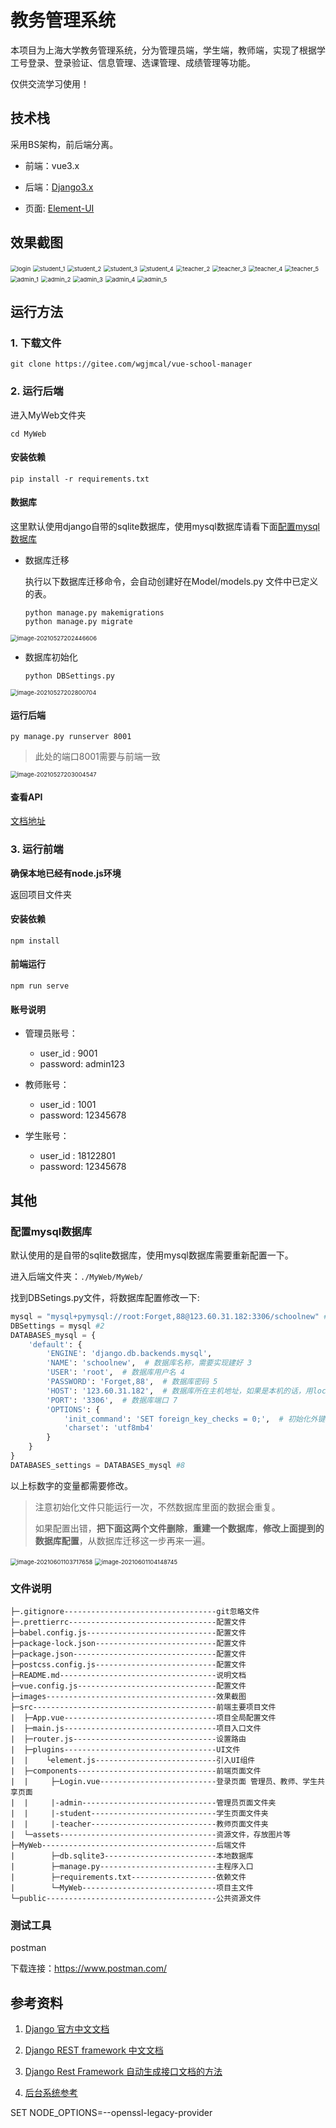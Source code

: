 # 教务管理系统

本项目为上海大学教务管理系统，分为管理员端，学生端，教师端，实现了根据学工号登录、登录验证、信息管理、选课管理、成绩管理等功能。

仅供交流学习使用！

## 技术栈

采用BS架构，前后端分离。

- 前端：vue3.x

- 后端：[Django3.x](https://docs.djangoproject.com/zh-hans/3.2/)

- 页面: [Element-UI](https://element.eleme.cn/#/zh-CN)

## 效果截图

<img src="./images/login.jpg" alt="login" style="zoom:67%;" />

<img src="./images/student_1.jpg" alt="student_1" style="zoom:67%;" />

<img src="./images/student_2.jpg" alt="student_2" style="zoom:67%;" />

<img src="./images/student_3.jpg" alt="student_3" style="zoom:67%;" />

<img src="./images/student_4.jpg" alt="student_4" style="zoom:67%;" />

<img src="./images/teacher_2.jpg" alt="teacher_2" style="zoom:67%;" />

<img src="./images/teacher_3.jpg" alt="teacher_3" style="zoom:67%;" />

<img src="./images/teacher_4.jpg" alt="teacher_4" style="zoom:67%;" />

<img src="./images/teacher_5.jpg" alt="teacher_5" style="zoom:67%;" />

<img src="./images/admin_1.jpg" alt="admin_1" style="zoom:67%;" />

<img src="./images/admin_2.jpg" alt="admin_2" style="zoom:67%;" />

<img src="./images/admin_3.jpg" alt="admin_3" style="zoom:67%;" />

<img src="./images/admin_4.jpg" alt="admin_4" style="zoom:67%;" />

<img src="./images/admin_5.jpg" alt="admin_5" style="zoom:67%;" />

## 运行方法

### 1. 下载文件
```
git clone https://gitee.com/wgjmcal/vue-school-manager
```
### 2. 运行后端

进入MyWeb文件夹

```
cd MyWeb
```
#### 安装依赖

```
pip install -r requirements.txt
```
#### 数据库

这里默认使用django自带的sqlite数据库，使用mysql数据库请看下面[配置mysql数据库](#anchor)

- 数据库迁移

  执行以下数据库迁移命令，会自动创建好在Model/models.py 文件中已定义的表。

  ```shell
  python manage.py makemigrations
  python manage.py migrate
  ```

<img src="./images/image-20210527202446606.png" alt="image-20210527202446606" style="zoom:67%;" />

- 数据库初始化

  ```shell
  python DBSettings.py
  ```

<img src="./images/image-20210527202800704.png" alt="image-20210527202800704" style="zoom:67%;" />

#### 运行后端

```
py manage.py runserver 8001
```
> 此处的端口8001需要与前端一致

<img src="./images/image-20210527203004547.png" alt="image-20210527203004547" style="zoom:67%;" />

#### 查看API

[文档地址](https://documenter.getpostman.com/view/14310338/TzXwGeZ5)


### 3. 运行前端

**确保本地已经有node.js环境**

返回项目文件夹

#### 安装依赖
```
npm install
```

#### 前端运行
```
npm run serve
```

#### 账号说明

- 管理员账号：
    - user_id : 9001
    - password: admin123

- 教师账号：
    - user_id : 1001
    - password: 12345678

- 学生账号：
    - user_id : 18122801
    - password: 12345678

## 其他

### 配置mysql数据库

<span id = "anchor"></span>

默认使用的是自带的sqlite数据库，使用mysql数据库需要重新配置一下。

进入后端文件夹：`./MyWeb/MyWeb/`

找到DBSetings.py文件，将数据库配置修改一下:

```python
mysql = "mysql+pymysql://root:Forget,88@123.60.31.182:3306/schoolnew" #1
DBSettings = mysql #2
DATABASES_mysql = {  
    'default': {
        'ENGINE': 'django.db.backends.mysql',
        'NAME': 'schoolnew',  # 数据库名称，需要实现建好 3
        'USER': 'root',  # 数据库用户名 4
        'PASSWORD': 'Forget,88',  # 数据库密码 5 
        'HOST': '123.60.31.182',  # 数据库所在主机地址，如果是本机的话，用localhost 6
        'PORT': '3306',  # 数据库端口 7
        'OPTIONS': {
            'init_command': 'SET foreign_key_checks = 0;',  # 初始化外键检查为0
            'charset': 'utf8mb4'
        }
    }
}
DATABASES_settings = DATABASES_mysql #8 
```

以上标数字的变量都需要修改。

> 注意初始化文件只能运行一次，不然数据库里面的数据会重复。
>
> 如果配置出错，**把下面这两个文件删除**，**重建一个数据库**，**修改上面提到的数据库配置**，从数据库迁移这一步再来一遍。

<img src="./images/image-20210601103717658.png" alt="image-20210601103717658" style="zoom:67%;" />

<img src="./images/image-20210601104148745.png" alt="image-20210601104148745" style="zoom:67%;" />

### 文件说明

```
├─.gitignore----------------------------------git忽略文件
├─.prettierrc---------------------------------配置文件
├─babel.config.js-----------------------------配置文件
├─package-lock.json---------------------------配置文件
├─package.json--------------------------------配置文件
├─postcss.config.js---------------------------配置文件
├─README.md-----------------------------------说明文档
├─vue.config.js-------------------------------配置文件
├─images--------------------------------------效果截图
├─src-----------------------------------------前端主要项目文件
|  ├─App.vue----------------------------------项目全局配置文件
|  ├─main.js----------------------------------项目入口文件
|  ├─router.js--------------------------------设置路由
|  ├─plugins----------------------------------UI文件
|  |    └element.js---------------------------引入UI组件
|  ├─components-------------------------------前端页面文件
|  |     ├─Login.vue--------------------------登录页面 管理员、教师、学生共享页面
|  |     |-admin------------------------------管理员页面文件夹
|  |     |-student----------------------------学生页面文件夹
|  |     |-teacher----------------------------教师页面文件夹
|  └─assets-----------------------------------资源文件，存放图片等
├─MyWeb---------------------------------------后端文件
|        ├─db.sqlite3-------------------------本地数据库
|        ├─manage.py--------------------------主程序入口
|        ├─requirements.txt-------------------依赖文件
|        └─MyWeb------------------------------项目主文件
└─public--------------------------------------公共资源文件
````
### 测试工具

postman

下载连接：https://www.postman.com/

## 参考资料

1. [Django 官方中文文档](https://docs.djangoproject.com/zh-hans/3.2/)

2. [Django REST framework 中文文档](https://q1mi.github.io/Django-REST-framework-documentation/)

3. [Django Rest Framework 自动生成接口文档的方法](https://cloud.tencent.com/developer/article/1632466)

4. [后台系统参考](http://gl.timemeetyou.com/#/login)



SET NODE_OPTIONS=--openssl-legacy-provider